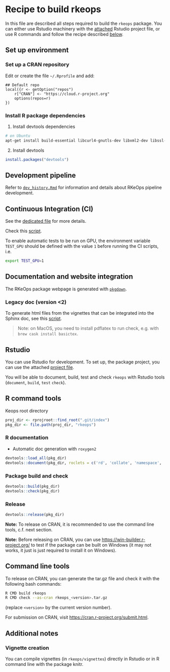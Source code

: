 # Recipe to build rkeops

In this file are described all steps required to build the `rkeops` package. 
You can either use Rstudio machinery with the [attached](#rstudio) Rstudio 
project file, or use R commands and follow the recipe described 
[below](#r-command-tools).

## Set up environment

### Set up a CRAN repository

Edit or create the file `~/.Rprofile` and add:
```
## Default repo
local({r <- getOption("repos")
    r["CRAN"] <- "https://cloud.r-project.org" 
    options(repos=r)
})
```

### Install R package dependencies

1. Install devtools dependencies
```bash
# on Ubuntu
apt-get install build-essential libcurl4-gnutls-dev libxml2-dev libssl-dev
```

2. Install devtools
```R
install.packages("devtools")
```

## Development pipeline

Refer to [`dev_history.Rmd`](dev_history.Rmd) for information and details about RKeOps pipeline development.

## Continuous Integration (CI)

See the [dedicated file](./ci/README.md) for more details.

Check this [script](./ci/run_ci.sh).

To enable automatic tests to be run on GPU, the environment variable `TEST_GPU` 
should be defined with the value `1` before running the CI scripts, i.e.
```bash
export TEST_GPU=1
```

## Documentation and website integration

The RKeOps package webpage is generated with [`pkgdown`](https://pkgdown.r-lib.org/).

### Legacy doc (version <2)

To generate html files from the vignettes that can be integrated into the 
Sphinx doc, see this [script](./ci/html2doc.sh).

> Note: on MacOS, you need to install pdflatex to run check, e.g. with `brew cask install basictex`.


## Rstudio

You can use Rstudio for development. To set up, the package project,
you can use the attached [project file](../keops.Rproj).

You will be able to document, build, test and check `rkeops` with 
Rstudio tools (`document`, `build`, `test` `check`).

## R command tools

Keops root directory
```R
proj_dir <- rprojroot::find_root(".git/index")
pkg_dir <- file.path(proj_dir, "rkeops")
```

### R documentation

* Automatic doc generation with `roxygen2`
```R
devtools::load_all(pkg_dir)
devtools::document(pkg_dir, roclets = c('rd', 'collate', 'namespace', 'vignette'))
```

### Package build and check

```R
devtools::build(pkg_dir)
devtools::check(pkg_dir)
```

### Release

```R
devtools::release(pkg_dir)
```

**Note:** To release on CRAN, it is recommended to use the command line tools, c.f. next section.

**Note:** Before releasing on CRAN, you can use <https://win-builder.r-project.org/> to test if the package can be built on Windows (it may not works, it just is just required to install it on Windows).

## Command line tools

To release on CRAN, you can generate the tar.gz file and check it with the following bash commands:
```bash
R CMD build rkeops
R CMD check --as-cran rkeops_<version>.tar.gz
```
(replace `<version>` by the current version number).

For submission on CRAN, visit <https://cran.r-project.org/submit.html>.


## Additional notes

### Vignette creation

You can compile vignettes (in `rkeops/vignettes`) directly in Rstudio or 
in R command line with the package knitr.

